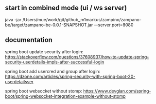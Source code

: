 

## start in combined mode (ui / ws server)
java -jar /Users/mue/work/git/github_m1markus/zampino/zampano-be/target/zampano-be-0.0.1-SNAPSHOT.jar --server.port=8080


## documentation

spring boot update security after login: https://stackoverflow.com/questions/37608937/how-to-update-spring-security-userdetails-impls-after-successful-login

spring boot add usercred and group after login: https://dzone.com/articles/spring-security-with-spring-boot-20-userdetailsser

spring boot websocket without stomp: https://www.devglan.com/spring-boot/spring-websocket-integration-example-without-stomp

